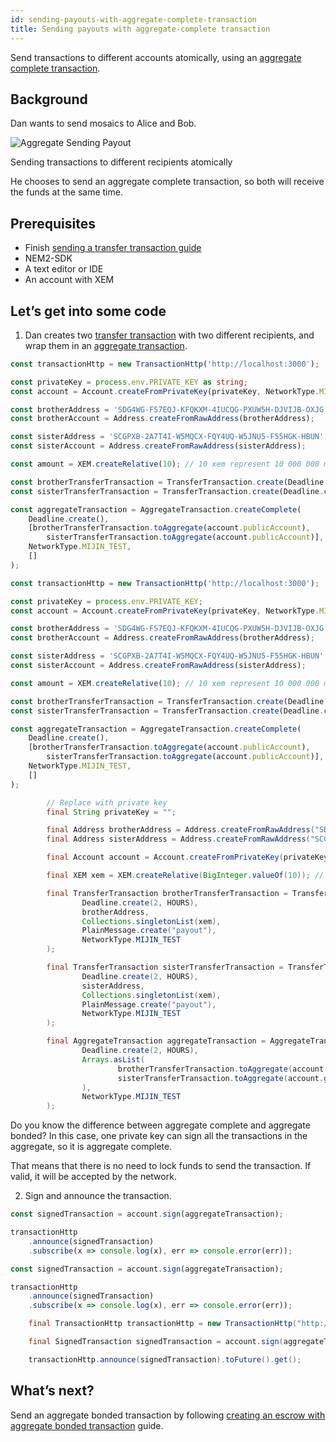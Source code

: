 ```yaml
---
id: sending-payouts-with-aggregate-complete-transaction
title: Sending payouts with aggregate-complete transaction
---
```

Send transactions to different accounts atomically, using an [aggregate complete transaction](../../built-in-features/aggregate-transaction.md#examples).

## Background

Dan wants to send mosaics to Alice and Bob.

![Aggregate Sending Payout](/img/aggregate-sending-payouts.png "Aggregate Sending Payout")

<p class=caption>Sending transactions to different recipients atomically</p>

He chooses to send an aggregate complete transaction, so both will receive the funds at the same time.

## Prerequisites

- Finish [sending a transfer transaction guide](../transaction/sending-a-transfer-transaction.md)
- NEM2-SDK
- A text editor or IDE
- An account with XEM

## Let’s get into some code

1. Dan creates two [transfer transaction](../../built-in-features/transfer-transaction.md) with two different recipients, and wrap them in an [aggregate transaction](../../built-in-features/aggregate-transaction.md#examples).

<!--DOCUSAURUS_CODE_TABS-->
<!--TypesSript-->

```ts
const transactionHttp = new TransactionHttp('http://localhost:3000');

const privateKey = process.env.PRIVATE_KEY as string;
const account = Account.createFromPrivateKey(privateKey, NetworkType.MIJIN_TEST);

const brotherAddress = 'SDG4WG-FS7EQJ-KFQKXM-4IUCQG-PXUW5H-DJVIJB-OXJG';
const brotherAccount = Address.createFromRawAddress(brotherAddress);

const sisterAddress = 'SCGPXB-2A7T4I-W5MQCX-FQY4UQ-W5JNU5-F55HGK-HBUN';
const sisterAccount = Address.createFromRawAddress(sisterAddress);

const amount = XEM.createRelative(10); // 10 xem represent 10 000 000 micro xem

const brotherTransferTransaction = TransferTransaction.create(Deadline.create(), brotherAccount, [amount], PlainMessage.create('payout'), NetworkType.MIJIN_TEST);
const sisterTransferTransaction = TransferTransaction.create(Deadline.create(), sisterAccount, [amount], PlainMessage.create('payout'), NetworkType.MIJIN_TEST);

const aggregateTransaction = AggregateTransaction.createComplete(
    Deadline.create(),
    [brotherTransferTransaction.toAggregate(account.publicAccount),
        sisterTransferTransaction.toAggregate(account.publicAccount)],
    NetworkType.MIJIN_TEST,
    []
);
```

<!--JavaSript-->
```js
const transactionHttp = new TransactionHttp('http://localhost:3000');

const privateKey = process.env.PRIVATE_KEY;
const account = Account.createFromPrivateKey(privateKey, NetworkType.MIJIN_TEST);

const brotherAddress = 'SDG4WG-FS7EQJ-KFQKXM-4IUCQG-PXUW5H-DJVIJB-OXJG';
const brotherAccount = Address.createFromRawAddress(brotherAddress);

const sisterAddress = 'SCGPXB-2A7T4I-W5MQCX-FQY4UQ-W5JNU5-F55HGK-HBUN';
const sisterAccount = Address.createFromRawAddress(sisterAddress);

const amount = XEM.createRelative(10); // 10 xem represent 10 000 000 micro xem

const brotherTransferTransaction = TransferTransaction.create(Deadline.create(), brotherAccount, [amount], PlainMessage.create('payout'), NetworkType.MIJIN_TEST);
const sisterTransferTransaction = TransferTransaction.create(Deadline.create(), sisterAccount, [amount], PlainMessage.create('payout'), NetworkType.MIJIN_TEST);

const aggregateTransaction = AggregateTransaction.createComplete(
    Deadline.create(),
    [brotherTransferTransaction.toAggregate(account.publicAccount),
        sisterTransferTransaction.toAggregate(account.publicAccount)],
    NetworkType.MIJIN_TEST,
    []
);
```

<!--Java-->
```java
        // Replace with private key
        final String privateKey = "";

        final Address brotherAddress = Address.createFromRawAddress("SDG4WG-FS7EQJ-KFQKXM-4IUCQG-PXUW5H-DJVIJB-OXJG");
        final Address sisterAddress = Address.createFromRawAddress("SCGPXB-2A7T4I-W5MQCX-FQY4UQ-W5JNU5-F55HGK-HBUN");

        final Account account = Account.createFromPrivateKey(privateKey, NetworkType.MIJIN_TEST);

        final XEM xem = XEM.createRelative(BigInteger.valueOf(10)); // 10 xem represent 10 000 000 micro xem

        final TransferTransaction brotherTransferTransaction = TransferTransaction.create(
                Deadline.create(2, HOURS),
                brotherAddress,
                Collections.singletonList(xem),
                PlainMessage.create("payout"),
                NetworkType.MIJIN_TEST
        );

        final TransferTransaction sisterTransferTransaction = TransferTransaction.create(
                Deadline.create(2, HOURS),
                sisterAddress,
                Collections.singletonList(xem),
                PlainMessage.create("payout"),
                NetworkType.MIJIN_TEST
        );

        final AggregateTransaction aggregateTransaction = AggregateTransaction.createComplete(
                Deadline.create(2, HOURS),
                Arrays.asList(
                        brotherTransferTransaction.toAggregate(account.getPublicAccount()),
                        sisterTransferTransaction.toAggregate(account.getPublicAccount())
                ),
                NetworkType.MIJIN_TEST
        );
```

<!--END_DOCUSAURUS_CODE_TABS-->

Do you know the difference between aggregate complete and aggregate bonded? In this case, one private key can sign all the transactions in the aggregate, so it is aggregate complete.

That means that there is no need to lock funds to send the transaction. If valid, it will be accepted by the network.

2. Sign and announce the transaction.

<!--DOCUSAURUS_CODE_TABS-->
<!--TypesSript-->
```ts
const signedTransaction = account.sign(aggregateTransaction);

transactionHttp
    .announce(signedTransaction)
    .subscribe(x => console.log(x), err => console.error(err));
```
<!--JavaSript-->
```js
const signedTransaction = account.sign(aggregateTransaction);

transactionHttp
    .announce(signedTransaction)
    .subscribe(x => console.log(x), err => console.error(err));
```

<!--Java-->
```java
    final TransactionHttp transactionHttp = new TransactionHttp("http://localhost:3000");

    final SignedTransaction signedTransaction = account.sign(aggregateTransaction);

    transactionHttp.announce(signedTransaction).toFuture().get();
```

<!--END_DOCUSAURUS_CODE_TABS-->


## What’s next?

Send an aggregate bonded transaction by following [creating an escrow with aggregate bonded transaction](./creating-an-escrow-with-aggregate-bonded-transaction.md) guide.
